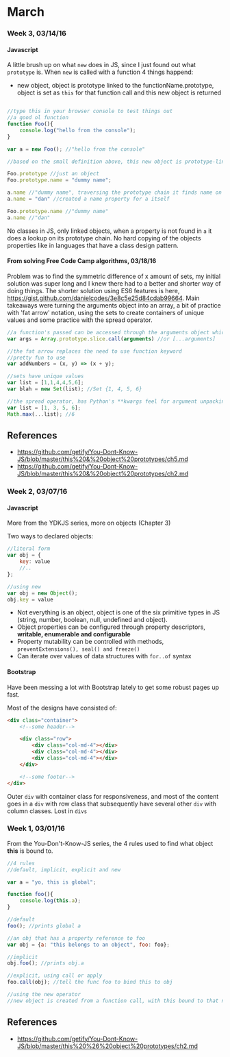 # March

### Week 3, 03/14/16 

#### Javascript

A little brush up on what `new` does in JS, since I just found out what `prototype` is. When `new` is called with a function 4 things happend:

* new object, object is prototype linked to the functionName.prototype, object is set as `this` for that function call and this new object is returned

```javascript

//type this in your browser console to test things out
//a good ol function
function Foo(){
	console.log("hello from the console");
}

var a = new Foo(); //"hello from the console"

//based on the small definition above, this new object is prototype-linked to Foo.prototype

Foo.prototype //just an object
Foo.prototype.name = "dummy name";

a.name //"dummy name", traversing the prototype chain it finds name on Foo.prototype
a.name = "dan" //created a name property for a itself

Foo.prototype.name //"dummy name"
a.name //"dan"

```

No classes in JS, only linked objects, when a property is not found in `a` it does a lookup on its prototype chain. No hard copying of the objects properties like in languages that have a class design pattern.

#### From solving Free Code Camp algorithms, 03/18/16

Problem was to find the symmetric difference of x amount of sets, my initial solution was super long and I knew there had to a better and shorter way of doing things. The shorter solution using ES6 features is here, https://gist.github.com/danielcodes/3e8c5e25d84cdab99664. Main takeaways were turning the arguments object into an array, a bit of practice with 'fat arrow' notation, using the sets to create containers of unique values and some practice with the spread operator.

```javascript
//a function's passed can be accessed through the arguments object which is array-like
var args = Array.prototype.slice.call(arguments) //or [...arguments]

//the fat arrow replaces the need to use function keyword
//pretty fun to use
var addNumbers = (x, y) => (x + y);

//sets have unique values
var list = [1,1,4,4,5,6];
var blah = new Set(list); //Set {1, 4, 5, 6}

//the spread operator, has Python's **kwargs feel for argument unpacking
var list = [1, 3, 5, 6];
Math.max(...list); //6

```


## References

* https://github.com/getify/You-Dont-Know-JS/blob/master/this%20&%20object%20prototypes/ch5.md
* https://github.com/getify/You-Dont-Know-JS/blob/master/this%20&%20object%20prototypes/ch2.md


### Week 2, 03/07/16

#### Javascript

More from the YDKJS series, more on objects (Chapter 3)

Two ways to declared objects:

```javascript
//literal form
var obj = {
	key: value
	//..
};

//using new
var obj = new Object();
obj.key = value
```

* Not everything is an object, object is one of the six primitive types in JS (string, number, boolean, null, undefined and object).
* Object properties can be configured through property descriptors, **writable, enumerable and configurable**
* Property mutability can be controlled with methods, `preventExtensions(), seal() and freeze()`
* Can iterate over values of data structures with `for..of` syntax

#### Bootstrap

Have been messing a lot with Bootstrap lately to get some robust pages up fast.

Most of the designs have consisted of:

```html
<div class="container">
	<!--some header-->

	<div class="row">
		<div class="col-md-4"></div>
		<div class="col-md-4"></div>
		<div class="col-md-4"></div>
	</div>

	<!--some footer-->
</div>
```

Outer `div` with container class for responsiveness, and most of the content goes in a `div` with row class that subsequently have several other `div` with column classes. Lost in `divs`

### Week 1, 03/01/16

From the You-Don't-Know-JS series, the 4 rules used to find what object **this** is bound to.

```javascript
//4 rules
//default, implicit, explicit and new

var a = "yo, this is global";

function foo(){
	console.log(this.a);
}

//default
foo(); //prints global a

//an obj that has a property reference to foo
var obj = {a: "this belongs to an object", foo: foo};

//implicit
obj.foo(); //prints obj.a

//explicit, using call or apply
foo.call(obj); //tell the func foo to bind this to obj

//using the new operator
//new object is created from a function call, with this bound to that new object

```

## References

* https://github.com/getify/You-Dont-Know-JS/blob/master/this%20%26%20object%20prototypes/ch2.md


